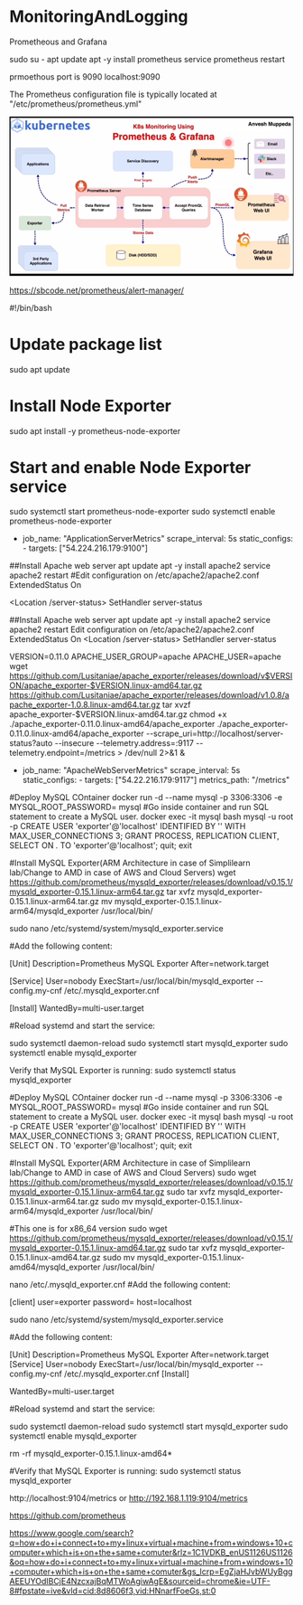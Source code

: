 # MonitoringAndLogging

Prometheous and Grafana

sudo su -
apt update
apt -y install prometheus
service prometheus restart

prmoethous port is 9090
localhost:9090

The Prometheus configuration file is typically located at "/etc/prometheus/prometheus.yml"

![alt text](image.png)

https://sbcode.net/prometheus/alert-manager/


#!/bin/bash
# Update package list
sudo apt update
# Install Node Exporter
sudo apt install -y prometheus-node-exporter
# Start and enable Node Exporter service
sudo systemctl start prometheus-node-exporter
sudo systemctl enable prometheus-node-exporter

- job_name: "ApplicationServerMetrics"
    scrape_interval: 5s
    static_configs:
      - targets: ["54.224.216.179:9100"]


##Install Apache web server
apt update
apt -y install apache2
service apache2 restart
#Edit configuration on /etc/apache2/apache2.conf
ExtendedStatus On 

<Location /server-status> 
SetHandler server-status 
</Location>


##Install Apache web server
apt update
apt -y install apache2
service apache2 restart
Edit configuration on /etc/apache2/apache2.conf
ExtendedStatus On 
<Location /server-status> 
SetHandler server-status 
</Location> 
 

VERSION=0.11.0 
APACHE_USER_GROUP=apache 
APACHE_USER=apache 
wget https://github.com/Lusitaniae/apache_exporter/releases/download/v$VERSION/apache_exporter-$VERSION.linux-amd64.tar.gz
https://github.com/Lusitaniae/apache_exporter/releases/download/v1.0.8/apache_exporter-1.0.8.linux-amd64.tar.gz
tar xvzf apache_exporter-$VERSION.linux-amd64.tar.gz
chmod +x ./apache_exporter-0.11.0.linux-amd64/apache_exporter 
./apache_exporter-0.11.0.linux-amd64/apache_exporter --scrape_uri=http://localhost/server-status?auto --insecure --telemetry.address=:9117 --telemetry.endpoint=/metrics > /dev/null 2>&1 &


- job_name: "ApacheWebServerMetrics"
    scrape_interval: 5s
    static_configs:
      - targets: ["54.22.216.179:9117"]
    metrics_path: "/metrics"


#Deploy MySQL COntainer
docker run -d --name mysql -p 3306:3306 -e MYSQL_ROOT_PASSWORD= mysql
#Go inside container and run SQL statement to create a MySQL user.
docker exec -it mysql bash
mysql -u root -p
CREATE USER 'exporter'@'localhost' IDENTIFIED BY '' WITH MAX_USER_CONNECTIONS 3; 
GRANT PROCESS, REPLICATION CLIENT, SELECT ON *.* TO 'exporter'@'localhost'; 
quit; 
exit 


#Install MySQL Exporter(ARM Architecture in case of Simplilearn lab/Change to AMD in case of AWS and Cloud Servers)
wget https://github.com/prometheus/mysqld_exporter/releases/download/v0.15.1/mysqld_exporter-0.15.1.linux-arm64.tar.gz
tar xvfz mysqld_exporter-0.15.1.linux-arm64.tar.gz
mv mysqld_exporter-0.15.1.linux-arm64/mysqld_exporter /usr/local/bin/


sudo nano /etc/systemd/system/mysqld_exporter.service

#Add the following content:

[Unit]
Description=Prometheus MySQL Exporter
After=network.target

[Service]
User=nobody
ExecStart=/usr/local/bin/mysqld_exporter --config.my-cnf /etc/.mysqld_exporter.cnf

[Install]
WantedBy=multi-user.target

#Reload systemd and start the service:

sudo systemctl daemon-reload
sudo systemctl start mysqld_exporter
sudo systemctl enable mysqld_exporter

Verify that MySQL Exporter is running:
sudo systemctl status mysqld_exporter


#Deploy MySQL COntainer
docker run -d --name mysql -p 3306:3306 -e MYSQL_ROOT_PASSWORD= mysql
#Go inside container and run SQL statement to create a MySQL user.
docker exec -it mysql bash
mysql -u root -p
CREATE USER 'exporter'@'localhost' IDENTIFIED BY '' WITH MAX_USER_CONNECTIONS 3; 
GRANT PROCESS, REPLICATION CLIENT, SELECT ON *.* TO 'exporter'@'localhost'; 
quit; 
exit 


#Install MySQL Exporter(ARM Architecture in case of Simplilearn lab/Change to AMD in case of AWS and Cloud Servers)
sudo wget https://github.com/prometheus/mysqld_exporter/releases/download/v0.15.1/mysqld_exporter-0.15.1.linux-arm64.tar.gz
sudo tar xvfz mysqld_exporter-0.15.1.linux-arm64.tar.gz
sudo mv mysqld_exporter-0.15.1.linux-arm64/mysqld_exporter /usr/local/bin/

#This one is for x86_64 version
sudo wget https://github.com/prometheus/mysqld_exporter/releases/download/v0.15.1/mysqld_exporter-0.15.1.linux-amd64.tar.gz
sudo tar xvfz mysqld_exporter-0.15.1.linux-amd64.tar.gz
sudo mv mysqld_exporter-0.15.1.linux-amd64/mysqld_exporter /usr/local/bin/



nano /etc/.mysqld_exporter.cnf
#Add the following content:

[client]
user=exporter
password=
host=localhost

sudo nano /etc/systemd/system/mysqld_exporter.service

#Add the following content:

[Unit]
Description=Prometheus MySQL Exporter
After=network.target
[Service]
User=nobody
ExecStart=/usr/local/bin/mysqld_exporter --config.my-cnf /etc/.mysqld_exporter.cnf
[Install]

WantedBy=multi-user.target

#Reload systemd and start the service:

sudo systemctl daemon-reload
sudo systemctl start mysqld_exporter
sudo systemctl enable mysqld_exporter

rm -rf mysqld_exporter-0.15.1.linux-amd64*

#Verify that MySQL Exporter is running:
sudo systemctl status mysqld_exporter

http://localhost:9104/metrics
or 
http://192.168.1.119:9104/metrics

https://github.com/prometheus

https://www.google.com/search?q=how+do+i+connect+to+my+linux+virtual+machine+from+windows+10+computer+which+is+on+the+same+comuter&rlz=1C1VDKB_enUS1126US1126&oq=how+do+i+connect+to+my+linux+virtual+machine+from+windows+10+computer+which+is+on+the+same+comuter&gs_lcrp=EgZjaHJvbWUyBggAEEUYOdIBCjE4NzcxajBqMTWoAgiwAgE&sourceid=chrome&ie=UTF-8#fpstate=ive&vld=cid:8d8606f3,vid:HNnarfFoeGs,st:0